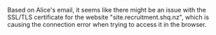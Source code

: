 Based on Alice's email, it seems like there might be an issue with the SSL/TLS certificate for the website "site.recruitment.shq.nz", which is causing the connection error when trying to access it in the browser.
